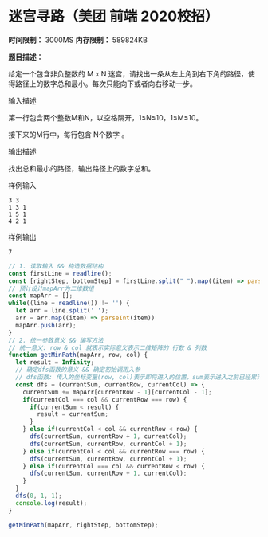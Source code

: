 # 迷宫寻路（美团 前端 2020校招）

**时间限制：** 3000MS
**内存限制：** 589824KB

**题目描述：**

给定一个包含非负整数的 M x N 迷宫，请找出一条从左上角到右下角的路径，使得路径上的数字总和最小。每次只能向下或者向右移动一步。

输入描述

第一行包含两个整数M和N，以空格隔开，1≤N≤10，1≤M≤10。

接下来的M行中，每行包含 N个数字 。

输出描述

找出总和最小的路径，输出路径上的数字总和。

样例输入

```
3 3
1 3 1
1 5 1
4 2 1
```

样例输出

```
7
```

~~~js
// 1. 读取输入 && 构造数据结构
const firstLine = readline();
const [rightStep, bottomStep] = firstLine.split(" ").map((item) => parseInt(item)); // 得到 M & N 
// 预计设计mapArr为二维数组
const mapArr = [];
while((line = readline()) != '') {
  let arr = line.split(' ');
  arr = arr.map((item) => parseInt(item))
  mapArr.push(arr);
}
// 2. 统一参数意义 && 编写方法
// 统一意义: row & col 就表示实际意义表示二维矩阵的 行数 & 列数
function getMinPath(mapArr, row, col) {
  let result = Infinity;
  // 确定dfs函数的意义 && 确定初始调用入参
  // dfs函数: 传入的坐标变量(row, col)表示即将进入的位置，sum表示进入之前已经累计的路径上的数值总和 ——> 这就决定了初始调用: dfs(0, 1, 1)
  const dfs = (currentSum, currentRow, currentCol) => {
    currentSum += mapArr[currentRow - 1][currentCol - 1];
    if(currentCol === col && currentRow === row) {
      if(currentSum < result) {
        result = currentSum;
      }
    } else if(currentCol < col && currentRow < row) {
      dfs(currentSum, currentRow + 1, currentCol);
      dfs(currentSum, currentRow, currentCol + 1);
    } else if(currentCol < col && currentRow === row) {
      dfs(currentSum, currentRow, currentCol + 1);
    } else if(currentCol === col && currentRow < row) {
      dfs(currentSum, currentRow + 1, currentCol);
    }
  }
  dfs(0, 1, 1);
  console.log(result);
}

getMinPath(mapArr, rightStep, bottomStep);
~~~

